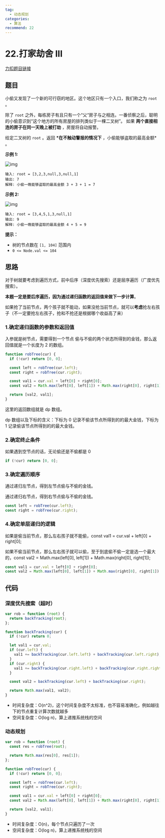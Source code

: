 ```yaml
---
tag:
  - 动态规划
categories:
  - 算法
recommend: 22
---
```


# 22.打家劫舍 III

[力扣题目链接](https://leetcode.cn/problems/house-robber-ii/)

## 题目

小偷又发现了一个新的可行窃的地区。这个地区只有一个入口，我们称之为 `root` 。

除了 `root` 之外，每栋房子有且只有一个“父“房子与之相连。一番侦察之后，聪明的小偷意识到“这个地方的所有房屋的排列类似于一棵二叉树”。 如果 **两个直接相连的房子在同一天晚上被打劫** ，房屋将自动报警。

给定二叉树的 `root` 。返回 **\*在不触动警报的情况下** ，小偷能够盗取的最高金额\* 。

**示例 1:**

![img](https://assets.leetcode.com/uploads/2021/03/10/rob1-tree.jpg)

```
输入: root = [3,2,3,null,3,null,1]
输出: 7
解释: 小偷一晚能够盗取的最高金额 3 + 3 + 1 = 7
```

**示例 2:**

![img](https://assets.leetcode.com/uploads/2021/03/10/rob2-tree.jpg)

```
输入: root = [3,4,5,1,3,null,1]
输出: 9
解释: 小偷一晚能够盗取的最高金额 4 + 5 = 9
```

**提示：**

- 树的节点数在 `[1, 104]` 范围内
- `0 <= Node.val <= 104`

## 思路

对于树就要考虑到遍历方式，前中后序（深度优先搜索）还是层序遍历（广度优先搜索）。

**本题一定是要后序遍历，因为通过递归函数的返回值来做下一步计算**。

如果抢了当前节点，两个孩子就不能动，如果没抢当前节点，就可以**考虑**抢左右孩子（不一定要抢左右孩子，抢和不抢还是根据哪个收益高了来）

### 1.确定递归函数的参数和返回值

入参就是树节点，需要得到一个节点 偷与不偷的两个状态所得到的金钱，那么返回值就是一个长度为 2 的数组。

```js
function robTree(cur) {
  if (!cur) return [0, 0];

  const left = robTree(cur.left);
  const right = robTree(cur.right);

  const val1 = cur.val + left[0] + right[0];
  const val2 = Math.max(left[0], left[1]) + Math.max(right[0], right[1]);

  return [val2, val1];
}
```

这里的返回数组就是 dp 数组。

dp 数组以及下标的含义：下标为 0 记录不偷该节点所得到的的最大金钱，下标为 1 记录偷该节点所得到的的最大金钱。

### 2.确定终止条件

如果遇到空节点的话，无论偷还是不偷都是 0

```js
if (!cur) return [0, 0];
```

### 3.确定遍历顺序

通过递归左节点，得到左节点偷与不偷的金钱。

通过递归右节点，得到右节点偷与不偷的金钱。

```js
const left = robTree(cur.left);
const right = robTree(cur.right);
```

### 4.确定单层递归的逻辑

如果是偷当前节点，那么左右孩子就不能偷，const val1 = cur.val + left[0] + right[0];

如果不偷当前节点，那么左右孩子就可以偷，至于到底偷不偷一定是选一个最大的，const val2 = Math.max(left[0], left[1]) + Math.max(right[0], right[1]);

```js
const val1 = cur.val + left[0] + right[0];
const val2 = Math.max(left[0], left[1]) + Math.max(right[0], right[1]);
```

## 代码

### 深度优先搜索（超时）

```js
var rob = function (root) {
  return backTracking(root);
};

function backTracking(cur) {
  if (!cur) return 0;

  let val1 = cur.val;
  if (cur.left) {
    val1 += backTracking(cur.left.left) + backTracking(cur.left.right);
  }
  if (cur.right) {
    val1 += backTracking(cur.right.left) + backTracking(cur.right.right);
  }

  const val2 = backTracking(cur.left) + backTracking(cur.right);

  return Math.max(val1, val2);
}
```

- 时间复杂度：O(n^2)，这个时间复杂度不太标准，也不容易准确化，例如越往下的节点重复计算次数就越多
- 空间复杂度：O(log n)，算上递推系统栈的空间

### 动态规划

```js
var rob = function (root) {
  const res = robTree(root);

  return Math.max(res[0], res[1]);
};

function robTree(cur) {
  if (!cur) return [0, 0];

  const left = robTree(cur.left);
  const right = robTree(cur.right);

  const val1 = cur.val + left[0] + right[0];
  const val2 = Math.max(left[0], left[1]) + Math.max(right[0], right[1]);

  return [val2, val1];
}
```

- 时间复杂度：O(n)，每个节点只遍历了一次
- 空间复杂度：O(log n)，算上递推系统栈的空间
